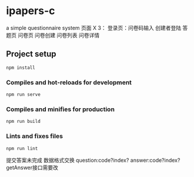 # ipapers-c

a simple questionnaire system
页面 X 3：
登录页：问卷码输入  创建者登陆
答题页
问卷页 问卷创建  问卷列表   问卷详情

## Project setup
```
npm install
```

### Compiles and hot-reloads for development
```
npm run serve
```

### Compiles and minifies for production
```
npm run build
```

### Lints and fixes files
```
npm run lint
```
提交答案未完成
数据格式交换 question:code?index?  answer:code?index?
getAnswer接口需要改





